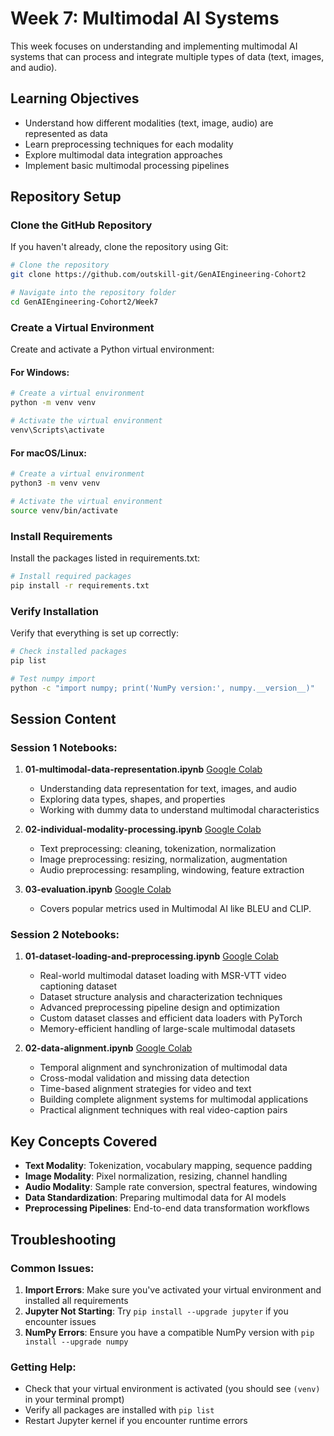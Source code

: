 # Week 7: Multimodal AI Systems

This week focuses on understanding and implementing multimodal AI systems that can process and integrate multiple types of data (text, images, and audio).

## Learning Objectives

- Understand how different modalities (text, image, audio) are represented as data
- Learn preprocessing techniques for each modality
- Explore multimodal data integration approaches
- Implement basic multimodal processing pipelines

## Repository Setup

### Clone the GitHub Repository

If you haven't already, clone the repository using Git:

```bash
# Clone the repository
git clone https://github.com/outskill-git/GenAIEngineering-Cohort2

# Navigate into the repository folder
cd GenAIEngineering-Cohort2/Week7
```

### Create a Virtual Environment

Create and activate a Python virtual environment:

#### For Windows:

```bash
# Create a virtual environment
python -m venv venv

# Activate the virtual environment
venv\Scripts\activate
```

#### For macOS/Linux:

```bash
# Create a virtual environment
python3 -m venv venv

# Activate the virtual environment
source venv/bin/activate
```

### Install Requirements

Install the packages listed in requirements.txt:

```bash
# Install required packages
pip install -r requirements.txt
```

### Verify Installation

Verify that everything is set up correctly:

```bash
# Check installed packages
pip list

# Test numpy import
python -c "import numpy; print('NumPy version:', numpy.__version__)"
```

## Session Content

### Session 1 Notebooks:

1. **01-multimodal-data-representation.ipynb** [Google Colab](https://colab.research.google.com/drive/1OfR2NZKtmpfksvJXDiOaxyaPGW-10P73?usp=sharing)
   - Understanding data representation for text, images, and audio
   - Exploring data types, shapes, and properties
   - Working with dummy data to understand multimodal characteristics

2. **02-individual-modality-processing.ipynb** [Google Colab](https://colab.research.google.com/drive/1Q3IlQms7TbHDg2u0jOYMXqgGPVvFbXJw?usp=sharing)
   - Text preprocessing: cleaning, tokenization, normalization
   - Image preprocessing: resizing, normalization, augmentation
   - Audio preprocessing: resampling, windowing, feature extraction

3. **03-evaluation.ipynb** [Google Colab](https://colab.research.google.com/drive/1FR9Ua8VoAPI-nYlgXagiRhOSGq40cDGC?usp=sharing)
   - Covers popular metrics used in Multimodal AI like BLEU and CLIP.
  
### Session 2 Notebooks:

1. **01-dataset-loading-and-preprocessing.ipynb** [Google Colab](https://colab.research.google.com/drive/1cS4MUQx4Zl_5b9Z3UFQCE3maEUnLpjFn?usp=sharing)
   - Real-world multimodal dataset loading with MSR-VTT video captioning dataset
   - Dataset structure analysis and characterization techniques
   - Advanced preprocessing pipeline design and optimization
   - Custom dataset classes and efficient data loaders with PyTorch
   - Memory-efficient handling of large-scale multimodal datasets

2. **02-data-alignment.ipynb** [Google Colab](https://colab.research.google.com/drive/1a4Nb3y8Wz5xt88JKJ_f5bn_nistPAiOb?usp=sharing)
   - Temporal alignment and synchronization of multimodal data
   - Cross-modal validation and missing data detection
   - Time-based alignment strategies for video and text
   - Building complete alignment systems for multimodal applications
   - Practical alignment techniques with real video-caption pairs

## Key Concepts Covered

- **Text Modality**: Tokenization, vocabulary mapping, sequence padding
- **Image Modality**: Pixel normalization, resizing, channel handling
- **Audio Modality**: Sample rate conversion, spectral features, windowing
- **Data Standardization**: Preparing multimodal data for AI models
- **Preprocessing Pipelines**: End-to-end data transformation workflows



## Troubleshooting

### Common Issues:

1. **Import Errors**: Make sure you've activated your virtual environment and installed all requirements
2. **Jupyter Not Starting**: Try `pip install --upgrade jupyter` if you encounter issues
3. **NumPy Errors**: Ensure you have a compatible NumPy version with `pip install --upgrade numpy`

### Getting Help:

- Check that your virtual environment is activated (you should see `(venv)` in your terminal prompt)
- Verify all packages are installed with `pip list`
- Restart Jupyter kernel if you encounter runtime errors
